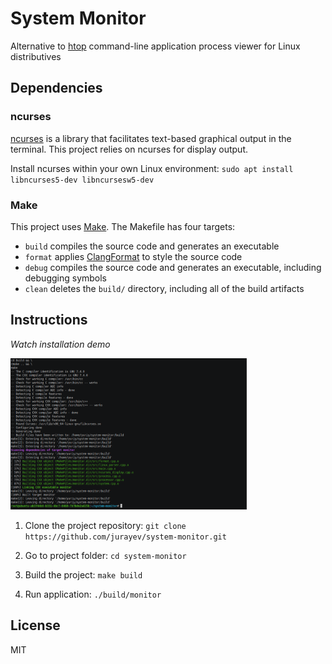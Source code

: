 # System Monitor
Alternative to [htop](https://github.com/hishamhm/htop) command-line application process viewer for Linux distributives

## Dependencies
### ncurses
[ncurses](https://www.gnu.org/software/ncurses/) is a library that facilitates text-based graphical output in the terminal. This project relies on ncurses for display output.

Install ncurses within your own Linux environment: `sudo apt install libncurses5-dev libncursesw5-dev`

### Make
This project uses [Make](https://www.gnu.org/software/make/). The Makefile has four targets:
* `build` compiles the source code and generates an executable
* `format` applies [ClangFormat](https://clang.llvm.org/docs/ClangFormat.html) to style the source code
* `debug` compiles the source code and generates an executable, including debugging symbols
* `clean` deletes the `build/` directory, including all of the build artifacts

## Instructions
*Watch installation demo*

[<img src="images/installation.png" width="75%" height="75%">](https://asciinema.org/a/OhiKb45LyXam00Es5sOLRSlXq "Watch installation demo")

1. Clone the project repository: `git clone https://github.com/jurayev/system-monitor.git`

2. Go to project folder: `cd system-monitor`

3. Build the project: `make build`

4. Run application: `./build/monitor`

## License

MIT
